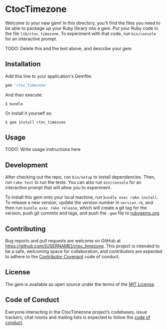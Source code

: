 # CtocTimezone

Welcome to your new gem! In this directory, you'll find the files you need to be able to package up your Ruby library into a gem. Put your Ruby code in the file `lib/ctoc_timezone`. To experiment with that code, run `bin/console` for an interactive prompt.

TODO: Delete this and the text above, and describe your gem

## Installation

Add this line to your application's Gemfile:

```ruby
gem 'ctoc_timezone'
```

And then execute:

    $ bundle

Or install it yourself as:

    $ gem install ctoc_timezone

## Usage

TODO: Write usage instructions here

## Development

After checking out the repo, run `bin/setup` to install dependencies. Then, run `rake test` to run the tests. You can also run `bin/console` for an interactive prompt that will allow you to experiment.

To install this gem onto your local machine, run `bundle exec rake install`. To release a new version, update the version number in `version.rb`, and then run `bundle exec rake release`, which will create a git tag for the version, push git commits and tags, and push the `.gem` file to [rubygems.org](https://rubygems.org).

## Contributing

Bug reports and pull requests are welcome on GitHub at https://github.com/[USERNAME]/ctoc_timezone. This project is intended to be a safe, welcoming space for collaboration, and contributors are expected to adhere to the [Contributor Covenant](http://contributor-covenant.org) code of conduct.

## License

The gem is available as open source under the terms of the [MIT License](https://opensource.org/licenses/MIT).

## Code of Conduct

Everyone interacting in the CtocTimezone project’s codebases, issue trackers, chat rooms and mailing lists is expected to follow the [code of conduct](https://github.com/[USERNAME]/ctoc_timezone/blob/master/CODE_OF_CONDUCT.md).

